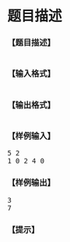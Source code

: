 # 题目描述


<h3>
【题目描述】
</h3>
<p>
<img src="/upload/image/20190622/20190622165511_21116.png" alt=""/> 
</p>
<h3>
【输入格式】
</h3>
<p>
<img src="/upload/image/20190622/20190622165519_67326.png" alt=""/> 
</p>
<h3>
【输出格式】
</h3>
<p>
<img src="/upload/image/20190622/20190622165526_45254.png" alt=""/> 
</p>
<h3>
【样例输入】
</h3>
<pre>5 2
1 0 2 4 0
</pre>
<h3>
【样例输出】
</h3>
<pre>3
7
</pre>
<h3>
【提示】
</h3>
<p>
<img src="/upload/image/20190622/20190622165539_94028.png" alt=""/> 
</p>
